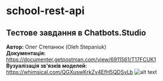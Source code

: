 # school-rest-api
## Тестове завдання в Chatbots.Studio <br />
<b>Автор:</b> Олег Степанюк (Oleh Stepaniuk) <br />
<b>Документація:</b> https://documenter.getpostman.com/view/6911561/T17FCUK1 <br />
<b>Вузуалізація зв'язків моделей: </b> <br />
https://whimsical.com/QGXuswKrkZy4EfH5QDSvLb
![alt text](https://i.imgur.com/J9aLmFv.png)
